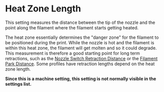 Heat Zone Length
====
This setting measures the distance between the tip of the nozzle and the point along the filament where the filament starts getting heated.

The heat zone essentially determines the "danger zone" for the filament to be positioned during the print. While the nozzle is hot and the filament is within this heat zone, the filament will get molten and so it could degrade. This measurement is therefore a good starting point for long term retractions, such as the [Nozzle Switch Retraction Distance](switch_extruder_retraction_amount.md) or the [Filament Park Distance](machine_filament_park_distance.md). Some profiles have retraction lengths depend on the heat zone length.

**Since this is a machine setting, this setting is not normally visible in the settings list.**